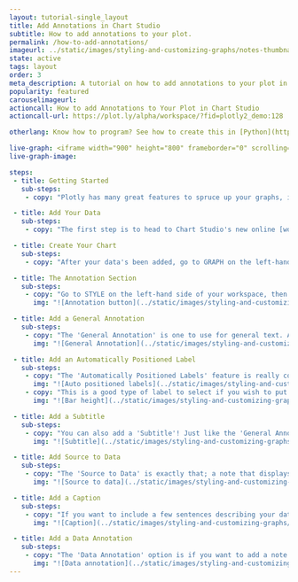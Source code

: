 ```yaml
---
layout: tutorial-single_layout
title: Add Annotations in Chart Studio
subtitle: How to add annotations to your plot.
permalink: /how-to-add-annotations/
imageurl: ../static/images/styling-and-customizing-graphs/notes-thumbnail.png
state: active
tags: layout
order: 3
meta_description: A tutorial on how to add annotations to your plot in Chart Studio.
popularity: featured
carouselimageurl:
actioncall: How to add Annotations to Your Plot in Chart Studio
actioncall-url: https://plot.ly/alpha/workspace/?fid=plotly2_demo:128

otherlang: Know how to program? See how to create this in [Python](https://plot.ly/python/text-and-annotations/ ) or [R](https://plot.ly/r/text-and-annotations/).

live-graph: <iframe width="900" height="800" frameborder="0" scrolling="no" src="https://plot.ly/~plotly2_demo/128.embed"></iframe>
live-graph-image:

steps:
 - title: Getting Started
   sub-steps:
    - copy: "Plotly has many great features to spruce up your graphs, including how to [add a logo](http://help.plot.ly/logos/), but did you know that you can also add notes or annotations to your plot? We've got a few to choose from, so let's go!"

 - title: Add Your Data
   sub-steps:
    - copy: "The first step is to head to Chart Studio's new online [workspace](https://plot.ly/create) and [add your data](http://help.plot.ly/add-data-to-the-plotly-grid/)."

 - title: Create Your Chart
   sub-steps:
    - copy: "After your data's been added, go to GRAPH on the left-hand side, then 'Create'. Choose your 'Chart type', and add your traces using the X and Y dropdown (this section is different depending on the chart type)."

 - title: The Annotation Section
   sub-steps:
    - copy: "Go to STYLE on the left-hand side of your workspace, then 'Notes'. Click on the blue '+ Annotation' button at the top of the panel and scroll down the dropdown menu. You're given a few choices, which are all described below."
      img: "![Annotation button](../static/images/styling-and-customizing-graphs/annotation-menu.png)"

 - title: Add a General Annotation
   sub-steps:
    - copy: "The 'General Annotation' is one to use for general text. Add your note in the 'Note Editor' and feel free to change the typeface, color and size of your text. Note that certain colors and typeface are available with a [PRO subscription](https://plot.ly/products/cloud/). You can add an arrow to your text, which is great if you wish to point to a specific place on your plot. There's also an option of positioning your text horizontally and vertically, relative to the canvas or axis."
      img: "![General Annotation](../static/images/styling-and-customizing-graphs/general-annotation.png)"

 - title: Add an Automatically Positioned Label
   sub-steps:
    - copy: "The 'Automatically Positioned Labels' feature is really cool. Once you've selected that option, place your cursor on any data point on your plot and then click. The data point can then be moved around on your plot. You can also add an arrow to your data point annotation, and positioning your text horizontally and vertically relative to the data point."
      img: "![Auto positioned labels](../static/images/styling-and-customizing-graphs/autoposition labels.gif)"
    - copy: "This is a good type of label to select if you wish to put the value of each bar on top of that bar. You just need to type the special token of your value in the text box. In the image below, you'll see the steps we took to show the value of each bar."
      img: "![Bar height](../static/images/styling-and-customizing-graphs/bar-height.gif)"

 - title: Add a Subtitle
   sub-steps:
    - copy: "You can also add a 'Subtitle'! Just like the 'General Annotation', you can choose your typeface, color and size of your subtitle, and play with the positioning."
      img: "![Subtitle](../static/images/styling-and-customizing-graphs/subtitle.png)"

 - title: Add Source to Data
   sub-steps:
    - copy: "The 'Source to Data' is exactly that; a note that displays where your data is from. We've typed our source in the 'Note Editor' and a little pop-up with the URL field is shown. That's where we'll add the link to the data source. We'll also move the note on our plot to the bottom right-hand corner of our plot by dragging it there."
      img: "![Source to data](../static/images/styling-and-customizing-graphs/data-source.gif)"

 - title: Add a Caption
   sub-steps:
    - copy: "If you want to include a few sentences describing your data and/or graph, including some of the information you gathered from it, you can do with with the 'Caption' option."
      img: "![Caption](../static/images/styling-and-customizing-graphs/caption.png)"

 - title: Add a Data Annotation
   sub-steps:
    - copy: "The 'Data Annotation' option is if you want to add a note to a specific data set. Again, the note can be moved around on your plot. You can also add an arrow, and you can position this annotation horizontally and vertically relative to the canvas or axis."
      img: "![Data annotation](../static/images/styling-and-customizing-graphs/data annotations-korea.png)"
---
```



